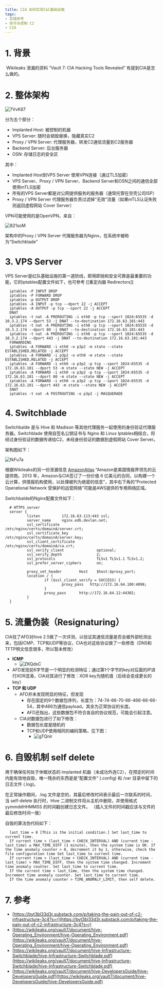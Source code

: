 ```yaml
---
title: CIA 如何实现C&C基础设施
tags:
- 实践参考
- 命令与控制 C2
- CIA
---
```


# 1. 背景

​	Wikileaks 泄漏的资料 “Vault 7: CIA Hacking Tools Revealed” 有提到CIA是怎么做的。

# 2. 整体架构

![7VvK67](https://cdn.jsdelivr.net/gh/MarsAuthority/sec_pic@master/uPic/2023-01/7VvK67.jpg)

分为五个部分：

- Implanted Host: 被控制的机器
- VPS Server:  随时会销毁替换，隐藏真实C2
- Proxy / VPN Server: 代理服务器，转发C2通信流量到C2服务器
- Backend Server: 后台服务器
- OSN: 存储日志的安全区

其中：

- Implanted Host到VPS Server 使用VPN连接（通过TLS加密）
- VPS Server、Proxy / VPN Server、Backend Server和OSN之间的通信全部使用mTLS加密
- 所有的VPS Server都是对公网提供服务的服务器（通常托管在空壳公司ISP）
- Proxy / VPN Server 代理服务器负责过滤掉“无效”流量（如果mTLS认证失败则返回虚假网站 Cover Server）

VPN可能使用的是OpenVPN，来自：

![821soM](https://cdn.jsdelivr.net/gh/MarsAuthority/sec_pic@master/uPic/2023-01/821soM.jpg)

架构中的Proxy / VPN Server 代理服务器为Nginx，在系统中被称为“Switchblade”

# 3. VPS Server

VPS Server是红队基础设施的第一道防线，即用即抛和安全可靠是最重要的功能，它的iptables配置文件如下，也可参考 [[重定向器 Redirectors]]

```
  iptables -P INPUT DROP
  iptables -P FORWARD DROP
  iptables -p OUTPUT DROP
  iptables -A INPUT -p tcp --dport 22 -j ACCEPT
  iptables -A OUTPUT -p tcp --sport 22 -j ACCEPT
  DNAT
  iptables -t nat -A PREROUTING -i eth0 -p tcp --sport 1024:65535 -d 10.3.2.174 --dport 53 -j DNAT --to-destination 172.16.63.101:443
  iptables -t nat -A PREROUTING -i eth0 -p tcp --sport 1024:65535 -d 10.3.2.174 --dport 80 -j DNAT --to-destination 172.16.63.101:443
  iptables -t nat -A PREROUTING -i eth0 -p tcp --sport 1024:65535 -d 10.3.2.174 --dport 443 -j DNAT --to-destination 172.16.63.101:443
  FORWARDING
  iptables -A FORWARD -i eth0 -o p3p2 -m state --state ESTABLISHED,RELATED -j ACCEPT
  iptables -A FORWARD -i p3p2 -o eth0 -m state --state ESTABLISHED,RELATED -j ACCEPT
  iptables -A FORWARD -i eth0 -o p3p2 -p tcp --sport 1024:65535 -d 172.16.63.101 --dport 53 -m state --state NEW -j ACCEPT
  iptables -A FORWARD -i eth0 -o p3p2 -p tcp --sport 1024:65535 -d 172.16.63.101 --dport 80 -m state --state NEW -j ACCEPT
  iptables -A FORWARD -i eth0 -o p3p2 -p tcp --sport 1024:65535 -d 172.16.63.101 --dport 443 -m state --state NEW -j ACCEPT
  SNAT
  iptables -t nat -A POSTROUTING -o p3p2 -j MASQUERADE
```

# 4. Switchblade

Switchbalde 是与 Hive 和 Madison 等其他代理服务一起使用的身份验证代理服务器。Switchblade 使用自签名公钥证书与 Nginx 和 Linux Iptables相结合，将经过身份验证的数据传递给C2，未经身份验证的数据到虚假网站 Cover Server。

架构图如下：

![fkFu7a](https://cdn.jsdelivr.net/gh/MarsAuthority/sec_pic@master/uPic/2023-01/fkFu7a.jpg)

根据Wikileaks的另一份泄漏信息 [AmazonAtlas](https://wikileaks.org/amazon-atlas/) “Amazon是美国情报界领先的云提供商。2013 年，Amazon与CIA签订了一份价值 6 亿美元的合同，以构建一个云计算，供情报机构使用，以处理被列为绝密的信息”，其中右下角的“Protected Operational Network 受保护的运营网络”可能是AWS提供的专用网络区域。

Switchbalde的Nginx配置文件如下：

```
  # HTTPS server
  server {
          listen          172.16.63.113:443 ssl; 
          server_name     nginx.edb.devlan.net;
          ssl_certificate                 /etc/nginx/certs/domainA/server.crt;
          ssl_certificate_key             /etc/nginx/certs/domainA/server.key;
          ssl_client_certificate          /etc/nginx/certs/domainA/ca.crt;
          ssl_verify_client               optional;
          ssl_verify_depth                2;
          ssl_protocols                   TLSv1 TLSv1.1 TLSv1.2;
          ssl_prefer_server_ciphers       on;
                                                                                   
          proxy_set_header        Host    $host:$proxy_port;                       
          location / {                                                              
                  if ($ssl_client_verify = SUCCESS) {                              
                          proxy_pass   http://172.16.64.100:4098;                  
                  }
                  proxy_pass      http://172.16.64.12:44302;
          }
  }
```

# 5. 流量伪装（Resignaturing）

CIA找了AFD对hive 2.5做了一次评测，以验证其通信流量是否会被外部检测出来，包括ICMP、TCP和UDP等协议，CIA也对这些协议做了一些修改（DNS和TFTP明文信息很多，所以暂未修改）

- **ICMP**
  - ![ZKQdsC](https://cdn.jsdelivr.net/gh/MarsAuthority/sec_pic@master/uPic/2023-01/ZKQdsC.jpg)
- AFD发现前6字节是一个明显的检测特征；通过第1个字节的key对后面的IP进行XOR混淆，CIA对其进行了修改：XOR key为随机值（后续会变成更长的key）
- **TCP 和 UDP**
  - AFD并未发现明显的特征，但发现
    - 存在固定的9个数据包序列，长度为：74-74-66-70-66-466-66-66-54，其中466为通信payload，其余为正常协议的长度。
    - AFD还指出，这些数据包不符合各自的协议规范，可能会引起注意。
  - CIA对数据包进行了如下修改：
    - 数据包长度是随机的
    - TCP和UDP使用相同的编码策略，见下图：
      - ![gTQnir](https://cdn.jsdelivr.net/gh/MarsAuthority/sec_pic@master/uPic/2023-01/gTQnir.jpg)

# 6. 自毁机制 self delete

用于确保任何处于休眠状态的 implanted 机器（未成功外连C2），在预定的时间内能有效地自毁，唯一残余的东西是是“配置文件” (.config) 和 /var 目录中留下的日志文件 (.log)。

在正常操作期间，.log 文件是空的，其最后修改时间表示最后一次联系的时间，当 self-delete 执行时，Hive 二进制文件将从主机中删除，并使用格式 yymmddHHMMSS 的时间戳创建日志文件。 （插入文件的时间戳应该与文件的最后修改时间一致）

自毁的算法伪代码如下：

```
  last_time = 0 [This is the initial condition.] Set last_time to current time.
  If current time > (last_time + CHECK_INTERVAL) AND (current time - last_time) ≤ MAX_TIME_DIFF (1 minute), then the system time is OK. If the time anomaly counter > 0, decrement it by 1, otherwise, check the file configuration time Set last_time to current time.
  If current time > (last_time + CHECK_INTERVAL) AND (current time - last_time) > MAX_TIME_DIFF, then the system time changed. Increment time anomaly counter. Set last_time to current time.
  If the current time < last_time, then the system time changed. Increment time anomaly counter. Set last_time to current time.
  If the time anomaly counter > TIME_ANOMALY_LIMIT, then self delete.
```

# 7. 参考

- [https://byt3bl33d3r.substack.com/p/taking-the-pain-out-of-c2-infrastructure-3c4?s=r](https://byt3bl33d3r.substack.com/p/taking-the-pain-out-of-c2-infrastructure-3c4?s=r)
- [https://wikileaks.org/vault7/document/hive-Operating_Environment/hive-Operating_Environment.pdf](https://wikileaks.org/vault7/document/hive-Operating_Environment/hive-Operating_Environment.pdf)
- [https://wikileaks.org/vault7/document/hive-Infrastructure-Switchblade/hive-Infrastructure-Switchblade.pdf](https://wikileaks.org/vault7/document/hive-Infrastructure-Switchblade/hive-Infrastructure-Switchblade.pdf)
- [https://wikileaks.org/vault7/document/hive-DevelopersGuide/hive-DevelopersGuide.pdf](https://wikileaks.org/vault7/document/hive-DevelopersGuide/hive-DevelopersGuide.pdf)